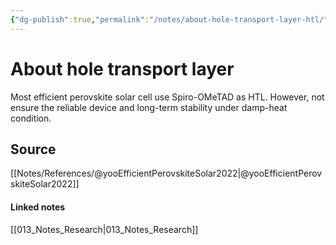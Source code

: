```yaml
---
{"dg-publish":true,"permalink":"/notes/about-hole-transport-layer-htl/","tags":["research, compiled"]}
---
```



# About hole transport layer

Most efficient perovskite solar cell use Spiro-OMeTAD as HTL. However, not ensure the reliable device and long-term stability under damp-heat condition.



## Source
[[Notes/References/@yooEfficientPerovskiteSolar2022\|@yooEfficientPerovskiteSolar2022]]

#### Linked notes
[[013_Notes_Research\|013_Notes_Research]]
